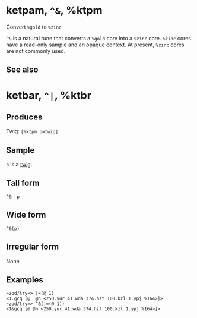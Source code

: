 ketpam, `^&`, %ktpm
============================

Convert `%gold` to `%zinc`

`^&` is a natural rune that converts a `%gold` core into a
`%zinc` core.  `%zinc` cores have a read-only sample and an
opaque context.  At present, `%zinc` cores are not commonly used.

See also
--------

ketbar, `^|`, %ktbr
============================

Produces
--------

Twig: `[%ktpm p=twig]`

Sample
------

`p` is a [twig]().

Tall form
---------

    ^&  p

Wide form
---------

    ^&(p)

Irregular form
--------------

None

Examples
--------

    ~zod/try=> |=(@ 1)
    <1.gcq [@  @n <250.yur 41.wda 374.hzt 100.kzl 1.ypj %164>]>
    ~zod/try=> ^&(|=(@ 1))
    <1&gcq [@ @n <250.yur 41.wda 374.hzt 100.kzl 1.ypj %164>]>
